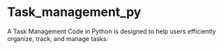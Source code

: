 # Task_management_py
A Task Management Code in Python is designed to help users efficiently organize, track, and manage tasks.
